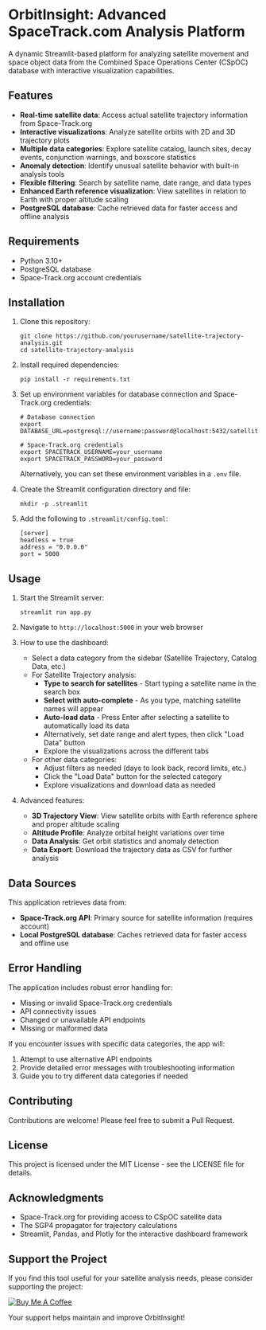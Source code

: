 # OrbitInsight: Advanced SpaceTrack.com Analysis Platform

A dynamic Streamlit-based platform for analyzing satellite movement and space object data from the Combined Space Operations Center (CSpOC) database with interactive visualization capabilities.

## Features

- **Real-time satellite data**: Access actual satellite trajectory information from Space-Track.org
- **Interactive visualizations**: Analyze satellite orbits with 2D and 3D trajectory plots
- **Multiple data categories**: Explore satellite catalog, launch sites, decay events, conjunction warnings, and boxscore statistics
- **Anomaly detection**: Identify unusual satellite behavior with built-in analysis tools
- **Flexible filtering**: Search by satellite name, date range, and data types
- **Enhanced Earth reference visualization**: View satellites in relation to Earth with proper altitude scaling
- **PostgreSQL database**: Cache retrieved data for faster access and offline analysis

## Requirements

- Python 3.10+
- PostgreSQL database
- Space-Track.org account credentials

## Installation

1. Clone this repository:
   ```
   git clone https://github.com/yourusername/satellite-trajectory-analysis.git
   cd satellite-trajectory-analysis
   ```

2. Install required dependencies:
   ```
   pip install -r requirements.txt
   ```

3. Set up environment variables for database connection and Space-Track.org credentials:
   ```
   # Database connection
   export DATABASE_URL=postgresql://username:password@localhost:5432/satellite_db
   
   # Space-Track.org credentials
   export SPACETRACK_USERNAME=your_username
   export SPACETRACK_PASSWORD=your_password
   ```

   Alternatively, you can set these environment variables in a `.env` file.

4. Create the Streamlit configuration directory and file:
   ```
   mkdir -p .streamlit
   ```

5. Add the following to `.streamlit/config.toml`:
   ```
   [server]
   headless = true
   address = "0.0.0.0"
   port = 5000
   ```

## Usage

1. Start the Streamlit server:
   ```
   streamlit run app.py
   ```

2. Navigate to `http://localhost:5000` in your web browser

3. How to use the dashboard:
   - Select a data category from the sidebar (Satellite Trajectory, Catalog Data, etc.)
   - For Satellite Trajectory analysis:
     - **Type to search for satellites** - Start typing a satellite name in the search box
     - **Select with auto-complete** - As you type, matching satellite names will appear
     - **Auto-load data** - Press Enter after selecting a satellite to automatically load its data
     - Alternatively, set date range and alert types, then click "Load Data" button
     - Explore the visualizations across the different tabs
   - For other data categories:
     - Adjust filters as needed (days to look back, record limits, etc.)
     - Click the "Load Data" button for the selected category
     - Explore visualizations and download data as needed
   
4. Advanced features:
   - **3D Trajectory View**: View satellite orbits with Earth reference sphere and proper altitude scaling
   - **Altitude Profile**: Analyze orbital height variations over time
   - **Data Analysis**: Get orbit statistics and anomaly detection
   - **Data Export**: Download the trajectory data as CSV for further analysis

## Data Sources

This application retrieves data from:
- **Space-Track.org API**: Primary source for satellite information (requires account)
- **Local PostgreSQL database**: Caches retrieved data for faster access and offline use

## Error Handling

The application includes robust error handling for:
- Missing or invalid Space-Track.org credentials
- API connectivity issues
- Changed or unavailable API endpoints
- Missing or malformed data

If you encounter issues with specific data categories, the app will:
1. Attempt to use alternative API endpoints
2. Provide detailed error messages with troubleshooting information
3. Guide you to try different data categories if needed

## Contributing

Contributions are welcome! Please feel free to submit a Pull Request.

## License

This project is licensed under the MIT License - see the LICENSE file for details.

## Acknowledgments

- Space-Track.org for providing access to CSpOC satellite data
- The SGP4 propagator for trajectory calculations
- Streamlit, Pandas, and Plotly for the interactive dashboard framework

## Support the Project

If you find this tool useful for your satellite analysis needs, please consider supporting the project:

[![Buy Me A Coffee](https://www.buymeacoffee.com/assets/img/custom_images/orange_img.png)](https://www.buymeacoffee.com/opsat3000)

Your support helps maintain and improve OrbitInsight!
